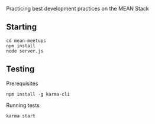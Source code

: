 Practicing best development practices on the MEAN Stack

Starting
--------

    cd mean-meetups
    npm install
    node server.js


Testing
-------

Prerequisites

    npm install -g karma-cli

Running tests

	karma start